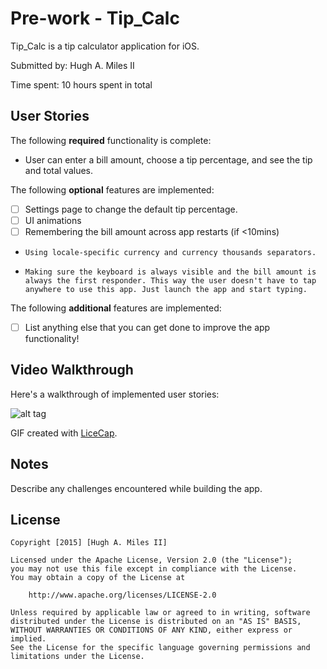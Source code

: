 # Pre-work - Tip_Calc

Tip_Calc is a tip calculator application for iOS.

Submitted by: Hugh A. Miles II

Time spent: 10 hours spent in total

## User Stories

The following **required** functionality is complete:
*  User can enter a bill amount, choose a tip percentage, and see the tip and total values.

The following **optional** features are implemented:
* [ ] Settings page to change the default tip percentage.
* [ ] UI animations
* [ ] Remembering the bill amount across app restarts (if <10mins)
*     Using locale-specific currency and currency thousands separators.
*     Making sure the keyboard is always visible and the bill amount is always the first responder. This way the user doesn't have to tap anywhere to use this app. Just launch the app and start typing.

The following **additional** features are implemented:

- [ ] List anything else that you can get done to improve the app functionality!

## Video Walkthrough 

Here's a walkthrough of implemented user stories:

![alt tag](https://raw.github.com/hamt3ch/Tip_Calc/master/Tip_Calc.gif)

GIF created with [LiceCap](http://www.cockos.com/licecap/).
## Notes

Describe any challenges encountered while building the app.

## License

    Copyright [2015] [Hugh A. Miles II]

    Licensed under the Apache License, Version 2.0 (the "License");
    you may not use this file except in compliance with the License.
    You may obtain a copy of the License at

        http://www.apache.org/licenses/LICENSE-2.0

    Unless required by applicable law or agreed to in writing, software
    distributed under the License is distributed on an "AS IS" BASIS,
    WITHOUT WARRANTIES OR CONDITIONS OF ANY KIND, either express or implied.
    See the License for the specific language governing permissions and
    limitations under the License.
